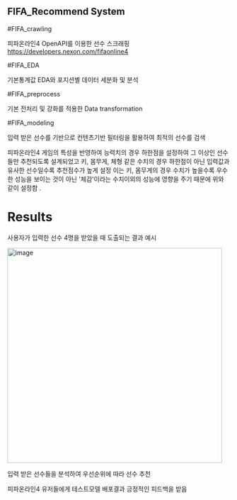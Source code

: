## FIFA_Recommend System


#FIFA_crawling

피파온라인4 OpenAPI를 이용한 선수 스크래핑
https://developers.nexon.com/fifaonline4

#FIFA_EDA

기본통계값 EDA와 포지션별 데이터 세분화 및 분석

#FIFA_preprocess

기본 전처리 및 강화를 적용한 Data transformation

#FIFA_modeling

입력 받은 선수를 기반으로 컨텐츠기반 필터링을 활용하여 최적의 선수를 검색

피파온라인4 게임의 특성을 반영하여 능력치의 경우 하한점을 설정하여 그 이상인 선수들만 추천되도록 설계되었고
키, 몸무게, 체형 같은 수치의 경우 하한점이 아닌 입력값과 유사한 선수일수록 추천점수가 높게 설정
이는 키, 몸무게의 경우 수치가 높을수록 우수한 성능을 보이는 것이 아닌 '체감'이라는 수치이외의 성능에 영향을 주기 때문에 위와 같이 설정함
.

# Results

사용자가 입력한 선수 4명을 받았을 때 도출되는 결과 예시

<img width="485" alt="image" src="https://user-images.githubusercontent.com/76480887/220229512-c768d9b3-3d53-4477-8f1b-6602b7410df3.png">

입력 받은 선수들을 분석하여 우선순위에 따라 선수 추천

피파온라인4 유저들에게 테스트모델 배포결과 긍정적인 피드백을 받음

